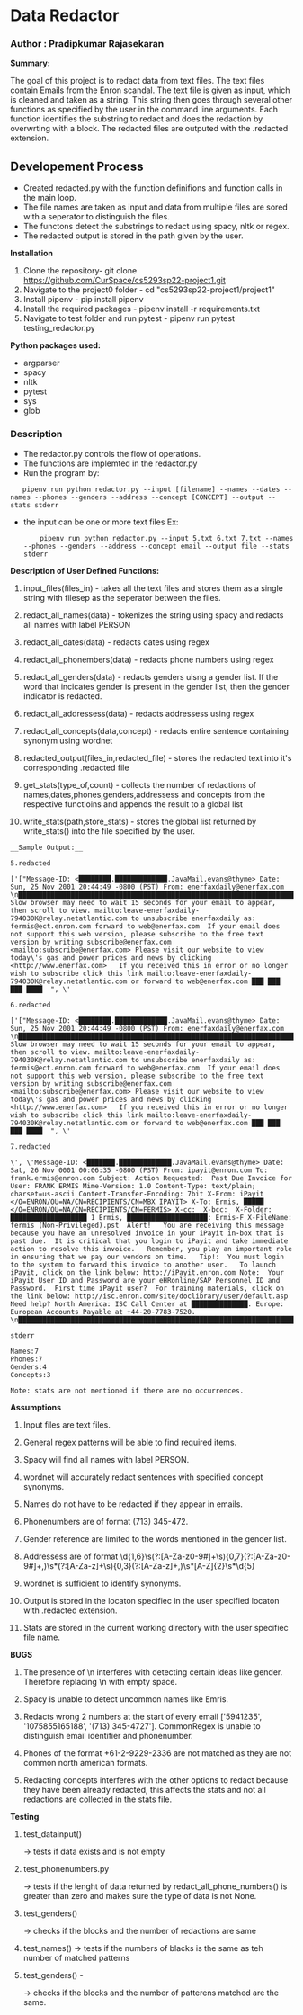 # Data Redactor
### Author : Pradipkumar Rajasekaran

__Summary:__

The goal of this project is to redact data from text files. The text files contain Emails from the Enron scandal. The text file is given as input,
which is cleaned and taken as a string. This string then goes through several other functions as specified by the user in the command line arguments.
Each function identifies the substring to redact and does the redaction by overwrting with a block. The redacted files are outputed with the .redacted extension.
 
## Developement Process

- Created redacted.py with the function definifions and function calls in the main loop.
- The file names are taken as input and data from multiple files are sored with a seperator to distinguish the files.
- The functons detect the substrings to redact using spacy, nltk or regex.
- The redacted output is stored in the path given by the user.

__Installation__


1. Clone the repository- git clone https://github.com/CurSpace/cs5293sp22-project1.git
2. Navigate to the project0 folder - cd "cs5293sp22-project1/project1"
3. Install pipenv - pip install pipenv
4. Install the required packages - pipenv install -r requirements.txt
5. Navigate to test folder and run pytest - pipenv run pytest testing_redactor.py


__Python packages used:__

- argparser
- spacy
- nltk
- pytest
- sys
- glob

### Description

- The redactor.py controls the flow of operations.
- The functions are implemted in the redactor.py
- Run the program by:
```
   pipenv run python redactor.py --input [filename] --names --dates --names --phones --genders --address --concept [CONCEPT] --output --stats stderr
```
- the input can be one or more text files
   Ex: 
   
   ```
       pipenv run python redactor.py --input 5.txt 6.txt 7.txt --names --phones --genders --address --concept email --output file --stats stderr
   ```

 
 __Description of User Defined Functions:__
 
 1. input_files(files_in) - takes all the text files and stores them as a single string  with filesep as the seperator between the files.
 
 2. redact_all_names(data) - tokenizes the string using spacy and redacts all names with label PERSON

 3. redact_all_dates(data) - redacts dates using regex

 4. redact_all_phonembers(data) - redacts phone numbers using regex

 5. redact_all_genders(data) - redacts genders uisng a gender list. If the word that incicates gender is present in the gender list, then 
    the gender indicator is redacted.

 6. redact_all_addressess(data) - redacts addressess using regex

 7. redact_all_concepts(data,concept) - redacts entire sentence containing synonym using wordnet

 8. redacted_output(files_in,redacted_file) - stores the redacted text into it's corresponding .redacted file

 9. get_stats(type_of,count) - collects the number of redactions of names,dates,phones,genders,addressess and concepts from the respective 
                        	functioins and appends the result to a global list

 10. write_stats(path,store_stats) - stores the global list returned by write_stats() into the file specified by the user.
    
  
        

    __Sample Output:__
   
 ```
5.redacted

['["Message-ID: <████████.█████████████.JavaMail.evans@thyme> Date: Sun, 25 Nov 2001 20:44:49 -0800 (PST) From: enerfaxdaily@enerfax.com \n███████████████████████████████████████████████████████████████████████████████████████████████████████████████████████████████████████████████████████████████████████████████████████████████████████████████████████████████████████████████████████████████████████████████████████████████████████████████████████████████████████████████████████████████████████████████████████████████████████████████████████████████ Slow browser may need to wait 15 seconds for your email to appear, then scroll to view. mailto:leave-enerfaxdaily-794030K@relay.netatlantic.com to unsubscribe enerfaxdaily as: fermis@ect.enron.com forward to web@enerfax.com  If your email does not support this web version, please subscribe to the free text version by writing subscribe@enerfax.com <mailto:subscribe@enerfax.com> Please visit our website to view today\'s gas and power prices and news by clicking <http://www.enerfax.com>   If you received this in error or no longer wish to subscribe click this link mailto:leave-enerfaxdaily-794030K@relay.netatlantic.com or forward to web@enerfax.com ███ ███ ███ ████  ", \'

6.redacted

['["Message-ID: <████████.█████████████.JavaMail.evans@thyme> Date: Sun, 25 Nov 2001 20:44:49 -0800 (PST) From: enerfaxdaily@enerfax.com \n███████████████████████████████████████████████████████████████████████████████████████████████████████████████████████████████████████████████████████████████████████████████████████████████████████████████████████████████████████████████████████████████████████████████████████████████████████████████████████████████████████████████████████████████████████████████████████████████████████████████████████████████ Slow browser may need to wait 15 seconds for your email to appear, then scroll to view. mailto:leave-enerfaxdaily-794030K@relay.netatlantic.com to unsubscribe enerfaxdaily as: fermis@ect.enron.com forward to web@enerfax.com  If your email does not support this web version, please subscribe to the free text version by writing subscribe@enerfax.com <mailto:subscribe@enerfax.com> Please visit our website to view today\'s gas and power prices and news by clicking <http://www.enerfax.com>   If you received this in error or no longer wish to subscribe click this link mailto:leave-enerfaxdaily-794030K@relay.netatlantic.com or forward to web@enerfax.com ███ ███ ███ ████  ", \'

7.redacted

\', \'Message-ID: <███████.█████████████.JavaMail.evans@thyme> Date: Sat, 26 Nov 0001 00:06:35 -0800 (PST) From: ipayit@enron.com To: frank.ermis@enron.com Subject: Action Requested:  Past Due Invoice for User: FRANK ERMIS Mime-Version: 1.0 Content-Type: text/plain; charset=us-ascii Content-Transfer-Encoding: 7bit X-From: iPayit </O=ENRON/OU=NA/CN=RECIPIENTS/CN=MBX IPAYIT> X-To: Ermis, █████ </O=ENRON/OU=NA/CN=RECIPIENTS/CN=FERMIS> X-cc:  X-bcc:  X-Folder:  ███████████████████ 1 Ermis, ████████████████████: Ermis-F X-FileName: fermis (Non-Privileged).pst  Alert!   You are receiving this message because you have an unresolved invoice in your iPayit in-box that is past due.  It is critical that you login to iPayit and take immediate action to resolve this invoice.   Remember, you play an important role in ensuring that we pay our vendors on time.   Tip!:  You must login to the system to forward this invoice to another user.   To launch iPayit, click on the link below: http://iPayit.enron.com Note:  Your iPayit User ID and Password are your eHRonline/SAP Personnel ID and Password.  First time iPayit user?  For training materials, click on the link below: http://isc.enron.com/site/doclibrary/user/default.asp  Need help? North America: ISC Call Center at ██████████████. Europe: European Accounts Payable at +44-20-7783-7520. \n██████████████████████████████████████████████████████████████████████']

stderr

Names:7
Phones:7
Genders:4
Concepts:3

Note: stats are not mentioned if there are no occurrences.
 ```
__Assumptions__

1. Input files are text files.

2. General regex patterns will be able to find required items.

3. Spacy will find all names with label PERSON.

4. wordnet will accurately redact sentences with specified concept synonyms.

5. Names do not have to be redacted if they appear in emails. 

6. Phonenumbers are of format (713) 345-472.

7. Gender reference are limited to the words mentioned in the gender list.

8. Addressess are of format \d{1,6}\s(?:[A-Za-z0-9#]+\s){0,7}(?:[A-Za-z0-9#]+,)\s*(?:[A-Za-z]+\s){0,3}(?:[A-Za-z]+,)\s*[A-Z]{2}\s*\d{5}

9. wordnet is sufficient to identify synonyms.

10. Output is stored in the locaton specifiec in the user specified locaton with .redacted extension.

11. Stats are stored in the current working directory with the user specifiec file name.
 
__BUGS__

1. The presence of \n interferes with detecting certain ideas like gender. Therefore replacing \n with empty space.

2. Spacy is unable to detect uncommon names like Emris.

3. Redacts wrong 2 numbers at the start of every email ['5941235', '1075855165188', '(713) 345-4727']. CommonRegex is unable to distinguish email identifier and phonenumber.

4. Phones of the format +61-2-9229-2336 are not matched as they are not common north american formats.

5. Redacting concepts interferes with the other options to redact because they have been already redacted, this affects the stats and not all redactions are collected in the stats file.

   


__Testing__

1. test_datainput()

   -> tests if data exists and is not empty

2. test_phonenumbers.py

   -> tests if the lenght of data returned by redact_all_phone_numbers() is greater than zero and makes sure the type of data is not None.

3. test_genders() 

   -> checks if the blocks and the number of redactions are same
   
4. test_names() 
     -> tests if the numbers of blacks is the same as teh number of matched patterns 

5. test_genders() - 
 
    -> checks if the blocks and the number of patterens matched are the same.

 
 

